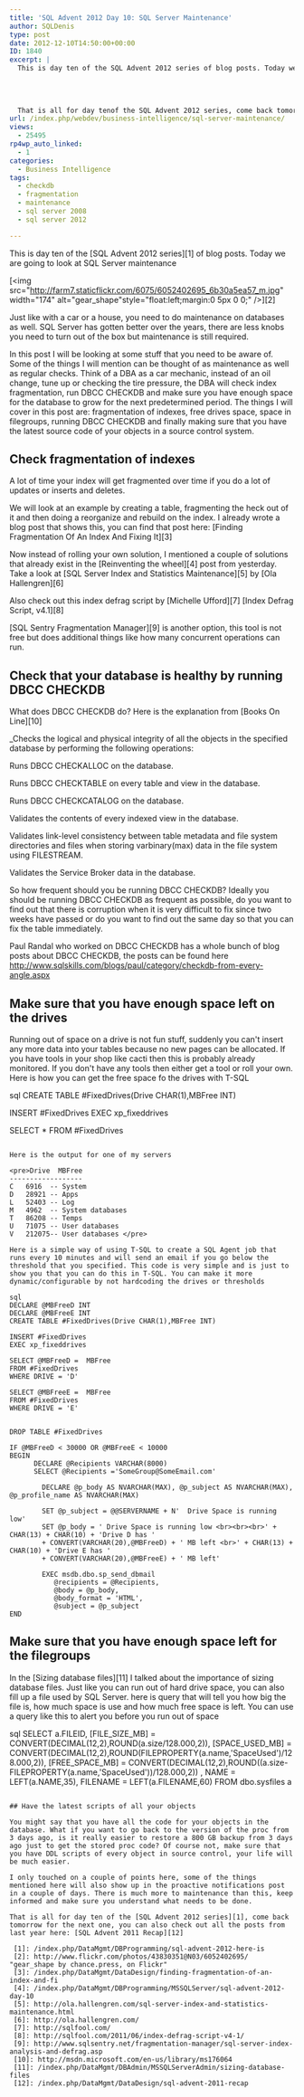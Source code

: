 ```yaml
---
title: 'SQL Advent 2012 Day 10: SQL Server Maintenance'
author: SQLDenis
type: post
date: 2012-12-10T14:50:00+00:00
ID: 1840
excerpt: |
  This is day ten of the SQL Advent 2012 series of blog posts. Today we are going to look at SQL Server maintenance
  
  
  
    
  That is all for day tenof the SQL Advent 2012 series, come back tomorrow for the next one, you can also check out all the posts f&hellip;
url: /index.php/webdev/business-intelligence/sql-server-maintenance/
views:
  - 25495
rp4wp_auto_linked:
  - 1
categories:
  - Business Intelligence
tags:
  - checkdb
  - fragmentation
  - maintenance
  - sql server 2008
  - sql server 2012

---
```

This is day ten of the [SQL Advent 2012 series][1] of blog posts. Today we are going to look at SQL Server maintenance
  
[<img src="http://farm7.staticflickr.com/6075/6052402695_6b30a5ea57_m.jpg" width="174" alt="gear_shape"style="float:left;margin:0 5px 0 0;" />][2]

Just like with a car or a house, you need to do maintenance on databases as well. SQL Server has gotten better over the years, there are less knobs you need to turn out of the box but maintenance is still required.
  
In this post I will be looking at some stuff that you need to be aware of. Some of the things I will mention can be thought of as maintenance as well as regular checks. Think of a DBA as a car mechanic, instead of an oil change, tune up or checking the tire pressure, the DBA will check index fragmentation, run DBCC CHECKDB and make sure you have enough space for the database to grow for the next predetermined period. The things I will cover in this post are: fragmentation of indexes, free drives space, space in filegroups, running DBCC CHECKDB and finally making sure that you have the latest source code of your objects in a source control system.

## Check fragmentation of indexes

A lot of time your index will get fragmented over time if you do a lot of updates or inserts and deletes.
  
We will look at an example by creating a table, fragmenting the heck out of it and then doing a reorganize and rebuild on the index. I already wrote a blog post that shows this, you can find that post here: [Finding Fragmentation Of An Index And Fixing It][3]

Now instead of rolling your own solution, I mentioned a couple of solutions that already exist in the [Reinventing the wheel][4] post from yesterday. Take a look at [SQL Server Index and Statistics Maintenance][5] by [Ola Hallengren][6]

Also check out this index defrag script by [Michelle Ufford][7] [Index Defrag Script, v4.1][8]

[SQL Sentry Fragmentation Manager][9] is another option, this tool is not free but does additional things like how many concurrent operations can run.

## Check that your database is healthy by running DBCC CHECKDB

What does DBCC CHECKDB do? Here is the explanation from [Books On Line][10]
  
_Checks the logical and physical integrity of all the objects in the specified database by performing the following operations:</p> 

Runs DBCC CHECKALLOC on the database.

Runs DBCC CHECKTABLE on every table and view in the database.

Runs DBCC CHECKCATALOG on the database.

Validates the contents of every indexed view in the database.

Validates link-level consistency between table metadata and file system directories and files when storing varbinary(max) data in the file system using FILESTREAM.

Validates the Service Broker data in the database.</em>

So how frequent should you be running DBCC CHECKDB? Ideally you should be running DBCC CHECKDB as frequent as possible, do you want to find out that there is corruption when it is very difficult to fix since two weeks have passed or do you want to find out the same day so that you can fix the table immediately.

Paul Randal who worked on DBCC CHECKDB has a whole bunch of blog posts about DBCC CHECKDB, the posts can be found here http://www.sqlskills.com/blogs/paul/category/checkdb-from-every-angle.aspx

## Make sure that you have enough space left on the drives

Running out of space on a drive is not fun stuff, suddenly you can't insert any more data into your tables because no new pages can be allocated. If you have tools in your shop like cacti then this is probably already monitored. If you don't have any tools then either get a tool or roll your own. Here is how you can get the free space fo the drives with T-SQL

sql
CREATE TABLE #FixedDrives(Drive CHAR(1),MBFree INT)

INSERT #FixedDrives
EXEC xp_fixeddrives

SELECT * FROM #FixedDrives
```

Here is the output for one of my servers

<pre>Drive	MBFree
------------------
C	6916  -- System
D	28921 -- Apps
L	52403 -- Log
M	4962  -- System databases
T	86208 -- Temps
U	71075 -- User databases 
V	212075-- User databases </pre>

Here is a simple way of using T-SQL to create a SQL Agent job that runs every 10 minutes and will send an email if you go below the threshold that you specified. This code is very simple and is just to show you that you can do this in T-SQL. You can make it more dynamic/configurable by not hardcoding the drives or thresholds

sql
DECLARE @MBFreeD INT
DECLARE @MBFreeE INT
CREATE TABLE #FixedDrives(Drive CHAR(1),MBFree INT)

INSERT #FixedDrives
EXEC xp_fixeddrives

SELECT @MBFreeD =  MBFree
FROM #FixedDrives
WHERE DRIVE = 'D'

SELECT @MBFreeE =  MBFree
FROM #FixedDrives
WHERE DRIVE = 'E'


DROP TABLE #FixedDrives

IF @MBFreeD < 30000 OR @MBFreeE < 10000
BEGIN
      DECLARE @Recipients VARCHAR(8000)
	  SELECT @Recipients ='SomeGroup@SomeEmail.com'
		     
		DECLARE @p_body AS NVARCHAR(MAX), @p_subject AS NVARCHAR(MAX), @p_profile_name AS NVARCHAR(MAX)

		SET @p_subject = @@SERVERNAME + N'  Drive Space is running low'
		SET @p_body = ' Drive Space is running low <br><br><br>' + CHAR(13) + CHAR(10) + 'Drive D has ' 
		+ CONVERT(VARCHAR(20),@MBFreeD) + ' MB left <br>' + CHAR(13) + CHAR(10) + 'Drive E has ' 
		+ CONVERT(VARCHAR(20),@MBFreeE) + ' MB left'

		EXEC msdb.dbo.sp_send_dbmail
		   @recipients = @Recipients,
		   @body = @p_body,
		   @body_format = 'HTML',
		   @subject = @p_subject
END
```
## Make sure that you have enough space left for the filegroups

In the [Sizing database files][11] I talked about the importance of sizing database files. Just like you can run out of hard drive space, you can also fill up a file used by SQL Server. here is query that will tell you how big the file is, how much space is use and how much free space is left. You can use a query like this to alert you before you run out of space

sql
SELECT
	a.FILEID,
	[FILE_SIZE_MB] = 
		CONVERT(DECIMAL(12,2),ROUND(a.size/128.000,2)),
	[SPACE_USED_MB] =
		CONVERT(DECIMAL(12,2),ROUND(FILEPROPERTY(a.name,'SpaceUsed')/128.000,2)),
	[FREE_SPACE_MB] =
		CONVERT(DECIMAL(12,2),ROUND((a.size-FILEPROPERTY(a.name,'SpaceUsed'))/128.000,2)) ,
	NAME = LEFT(a.NAME,35),
	FILENAME = LEFT(a.FILENAME,60)
FROM
	dbo.sysfiles a
```

## Have the latest scripts of all your objects

You might say that you have all the code for your objects in the database. What if you want to go back to the version of the proc from 3 days ago, is it really easier to restore a 800 GB backup from 3 days ago just to get the stored proc code? Of course not, make sure that you have DDL scripts of every object in source control, your life will be much easier.

I only touched on a couple of points here, some of the things mentioned here will also show up in the proactive notifications post in a couple of days. There is much more to maintenance than this, keep informed and make sure you understand what needs to be done.

That is all for day ten of the [SQL Advent 2012 series][1], come back tomorrow for the next one, you can also check out all the posts from last year here: [SQL Advent 2011 Recap][12]

 [1]: /index.php/DataMgmt/DBProgramming/sql-advent-2012-here-is
 [2]: http://www.flickr.com/photos/43830351@N03/6052402695/ "gear_shape by chance.press, on Flickr"
 [3]: /index.php/DataMgmt/DataDesign/finding-fragmentation-of-an-index-and-fi
 [4]: /index.php/DataMgmt/DBProgramming/MSSQLServer/sql-advent-2012-day-10
 [5]: http://ola.hallengren.com/sql-server-index-and-statistics-maintenance.html
 [6]: http://ola.hallengren.com/
 [7]: http://sqlfool.com/
 [8]: http://sqlfool.com/2011/06/index-defrag-script-v4-1/
 [9]: http://www.sqlsentry.net/fragmentation-manager/sql-server-index-analysis-and-defrag.asp
 [10]: http://msdn.microsoft.com/en-us/library/ms176064
 [11]: /index.php/DataMgmt/DBAdmin/MSSQLServerAdmin/sizing-database-files
 [12]: /index.php/DataMgmt/DataDesign/sql-advent-2011-recap